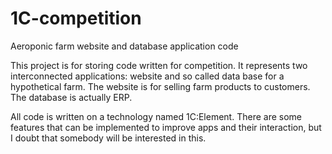 # 1C-competition
Aeroponic farm website and database application code

This project is for storing code written for competition. It represents two interconnected applications: website and so called data base for a hypothetical farm. The website is for selling farm products to customers. The database is actually ERP.

All code is written on a technology named 1C:Element. There are some features that can be implemented to improve apps and their interaction, but I doubt that somebody will be interested in this.
